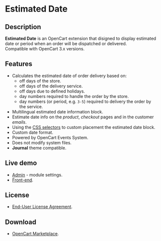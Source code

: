 # Estimated Date

## Description
**Estimated Date** is an OpenCart extension that disigned to display estimated date or period when an order will be dispatched or delivered.  
Compatible with OpenCart 3.x versions.

## Features
* Calculates the estimated date of order delivery based on:
    - off days of the store.
    - off days of the delivery service.
    - off days due to defined holidays.
    - day numbers required to handle the order by the store.
    - day numbers (or period, e.g. `3-5`) required to delivery the order by the service.
* Multilingual estimated date information block.
* Estimate date info on the *product*, *checkout* pages and in the customer *emails*.
* Using the [CSS selectors](https://www.w3schools.com/cssref/css_selectors.php) to custom placement the estimated date block.
* Custom date format.
* Powered by OpenCart Events System.
* Does not modify system files.
* **Journal** theme compatible.

## Live demo
* [Admin](https://demo.ocmod.space/a/admin/index.php?route=extension/module/estimated_date) - module settings.
* [Front-end](https://demo.ocmod.space/a).

## License
* [End-User License Agreement](../EULA.txt).

## Download
* [OpenCart Marketplace](https://www.opencart.com/index.php?route=marketplace/extension/info&extension_id=45684).

